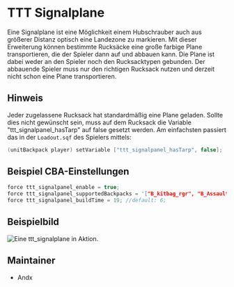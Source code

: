# TTT Signalplane

Eine Signalplane ist eine Möglichkeit einem Hubschrauber auch aus größerer Distanz optisch eine Landezone zu markieren.
Mit dieser Erweiterung können bestimmte Rucksäcke eine große farbige Plane transportieren, die der Spieler dann auf und abbauen kann.
Die Plane ist dabei weder an den Spieler noch den Rucksacktypen gebunden. Der abbauende Spieler muss nur den richtigen Rucksack nutzen und derzeit nicht schon eine Plane transportieren.

## Hinweis

Jeder zugelassene Rucksack hat standardmäßig eine Plane geladen. Sollte dies nicht gewünscht sein, muss auf dem Rucksack die Variable "ttt_signalpanel_hasTarp" auf false gesetzt werden.
Am einfachsten passiert das in der `Loadout.sqf` des Spielers mittels:

```c++
(unitBackpack player) setVariable ["ttt_signalpanel_hasTarp", false];
```

## Beispiel CBA-Einstellungen

```c++
force ttt_signalpanel_enable = true;                                                //default: false;
force ttt_signalpanel_supportedBackpacks = '["B_kitbag_rgr", "B_AssaultPack_rgr"]';   //default: '[]';
force ttt_signalpanel_buildTime = 19; //default: 6;
```

## Beispielbild

![Eine ttt_signalplane in Aktion.](https://i.imgur.com/HzgONyi.jpeg)

## Maintainer

- Andx
